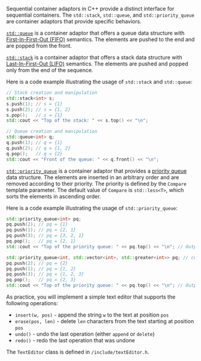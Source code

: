 Sequential container adaptors in C++ provide a distinct interface for sequential containers. The `std::stack`, `std::queue`, and `std::priority_queue` are container adaptors that provide specific behaviors.

[`std::queue`](https://en.cppreference.com/w/cpp/container/queue) is a container adaptor that offers a queue data structure with [First-In-First-Out (FIFO)](https://en.wikipedia.org/wiki/FIFO_(computing_and_electronics)) semantics. The elements are pushed to the end and are popped from the front.

[`std::stack`](https://en.cppreference.com/w/cpp/container/stack) is a container adaptor that offers a stack data structure with [Last-In-First-Out (LIFO)](https://en.wikipedia.org/wiki/Stack_(abstract_data_type)) semantics. The elements are pushed and popped only from the end of the sequence.

Here is a code example illustrating the usage of `std::stack` and `std::queue`:

```cpp
// Stack creation and manipulation
std::stack<int> s;
s.push(1); // s = {1}
s.push(2); // s = {1, 2}
s.pop();   // s = {1}
std::cout << "Top of the stack: " << s.top() << "\n";

// Queue creation and manipulation
std::queue<int> q;
q.push(1); // q = {1}
q.push(2); // q = {1, 2}
q.pop();   // q = {2}
std::cout << "Front of the queue: " << q.front() << "\n";
```

[`std::priority_queue`](https://en.cppreference.com/w/cpp/container/priority_queue) is a container adaptor that provides a [priority queue](https://en.wikipedia.org/wiki/Priority_queue) data structure. The elements are inserted in an arbitrary order and are removed according to their priority. The priority is defined by the `Compare` template parameter. The default value of `Compare` is `std::less<T>`, which sorts the elements in ascending order.

Here is a code example illustrating the usage of `std::priority_queue`:

```cpp
std::priority_queue<int> pq;
pq.push(2); // pq = {1}
pq.push(1); // pq = {2, 1}
pq.push(3); // pq = {3, 2, 1}
pq.pop();   // pq = {2, 1}
std::cout << "Top of the priority queue: " << pq.top() << "\n"; // Output: 2

std::priority_queue<int, std::vector<int>, std::greater<int>> pq; // comparator is std::greater<int>
pq.push(2); // pq = {2}
pq.push(1); // pq = {1, 2}
pq.push(3); // pq = {1, 2, 3}
pq.pop();   // pq = {2, 3}
std::cout << "Top of the priority queue: " << pq.top() << "\n"; // Output: 2
```

As practice, you will implement a simple text editor that supports the following operations: 
- `insert(w, pos)` - append the string `w` to the text at position `pos` 
- `erase(pos, len)` - delete `len` characters from the text starting at position `pos`
- `undo()` - undo the last operation (either `append` or `delete`)
- `redo()` - redo the last operation that was undone

The `TextEditor` сlass is defined in `/include/textEditor.h`. 
